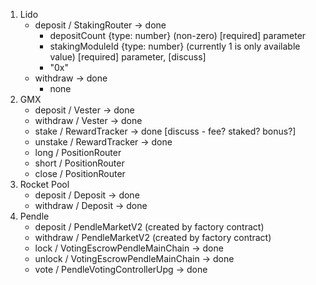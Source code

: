 1. Lido
   - deposit / StakingRouter -> done
     - depositCount {type: number} (non-zero) [required] parameter
     - stakingModuleId {type: number} (currently 1 is only available value) [required] parameter, [discuss]
     - "0x"
   - withdraw -> done
     - none
2. GMX
   - deposit / Vester -> done
   - withdraw / Vester -> done
   - stake / RewardTracker -> done [discuss - fee? staked? bonus?]
   - unstake / RewardTracker -> done
   - long / PositionRouter
   - short / PositionRouter
   - close / PositionRouter
3. Rocket Pool
   - deposit / Deposit -> done
   - withdraw / Deposit -> done
4. Pendle
   - deposit / PendleMarketV2 (created by factory contract)
   - withdraw / PendleMarketV2 (created by factory contract)
   - lock / VotingEscrowPendleMainChain -> done
   - unlock / VotingEscrowPendleMainChain -> done
   - vote / PendleVotingControllerUpg -> done
